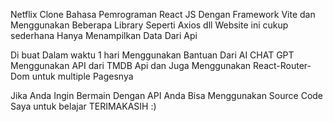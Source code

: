 Netflix Clone
Bahasa Pemrograman React JS Dengan Framework Vite dan Menggunakan Beberapa Library Seperti Axios dll
Website ini cukup sederhana Hanya Menampilkan Data Dari Api

Di buat Dalam waktu 1 hari Menggunakan Bantuan Dari AI CHAT GPT
Menggunakan API dari TMDB Api dan Juga Menggunakan React-Router-Dom untuk multiple Pagesnya



Jika Anda Ingin Bermain Dengan API Anda Bisa Menggunakan Source Code Saya untuk belajar
TERIMAKASIH :)
